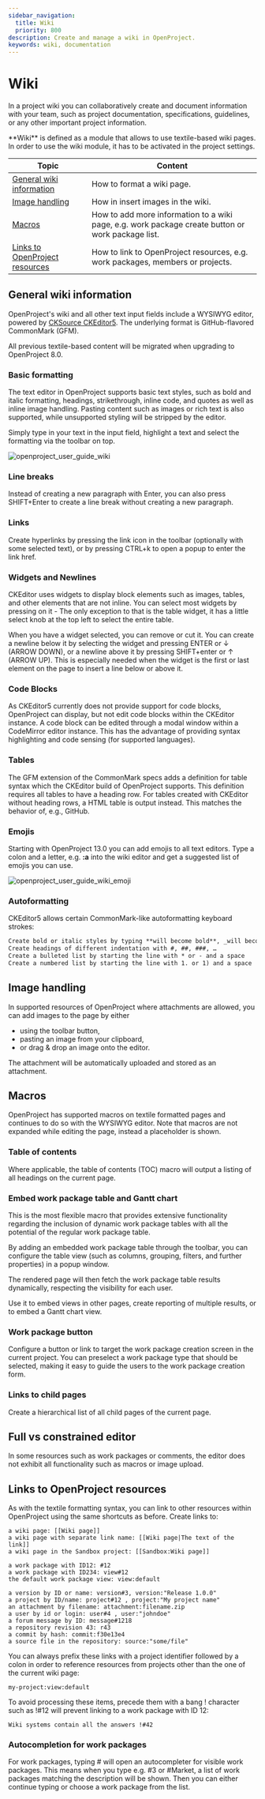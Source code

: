 ```yaml
---
sidebar_navigation:
  title: Wiki
  priority: 800
description: Create and manage a wiki in OpenProject.
keywords: wiki, documentation
---
```


# Wiki

In a project wiki you can collaboratively create and document information with your team, such as project documentation, specifications, guidelines, or any other important project information.

<div class="glossary">
**Wiki** is defined as a module that allows to use textile-based wiki pages. In order to use the wiki module, it has to be activated in the project settings.
</div>

| Topic                                                        | Content                                                      |
| ------------------------------------------------------------ | ------------------------------------------------------------ |
| [General wiki information](#general-wiki-information)        | How to format a wiki page.                                   |
| [Image handling](#image-handling)                            | How in insert images in the wiki.                            |
| [Macros](#macros)                                            | How to add more information to a wiki page, e.g. work package create button or work package list. |
| [Links to OpenProject resources](#links-to-openproject-resources) | How to link to OpenProject resources, e.g. work packages, members or projects. |

## General wiki information

OpenProject's wiki and all other text input fields include a WYSIWYG editor, powered by [CKSource CKEditor5](https://ckeditor.com/ckeditor-5/). The underlying format is GitHub-flavored CommonMark (GFM).

All previous textile-based content will be migrated when upgrading to OpenProject 8.0.

### Basic formatting

The text editor in OpenProject supports basic text styles, such as bold and italic formatting, headings, strikethrough, inline code, and quotes as well as inline image handling. Pasting content such as images or rich text is also supported, while unsupported styling will be stripped by the editor.

Simply type in your text in the input field, highlight a text and select the formatting via the toolbar on top.

![openproject_user_guide_wiki](openproject_user_guide_wiki.png)

### Line breaks

Instead of creating a new paragraph with Enter, you can also press SHIFT+Enter to create a line break without creating a new paragraph.

### Links

Create hyperlinks by pressing the link icon in the toolbar (optionally with some selected text), or by pressing CTRL+k to open a popup to enter the link href.

### Widgets and Newlines

CKEditor uses widgets to display block elements such as images, tables, and other elements that are not inline. You can select most widgets by pressing on it - The only exception to that is the table widget, it has a little select knob at the top left to select the entire table.

When you have a widget selected, you can remove or cut it. You can create a newline below it by selecting the widget and pressing ENTER or ↓ (ARROW DOWN), or a newline above it by pressing SHIFT+enter or ↑ (ARROW UP). This is especially needed when the widget is the first or last element on the page to insert a line below or above it.

### Code Blocks

As CKEditor5 currently does not provide support for code blocks, OpenProject can display, but not edit code blocks within the CKEditor instance. A code block can be edited through a modal window within a CodeMirror editor instance. This has the advantage of providing syntax highlighting and code sensing (for supported languages).

### Tables

The GFM extension of the CommonMark specs adds a definition for table syntax which the CKEditor build of OpenProject supports. This definition requires all tables to have a heading row. For tables created with CKEditor without heading rows, a HTML table is output instead. This matches the behavior of, e.g., GitHub.

### Emojis
Starting with OpenProject 13.0 you can add emojis to all text editors. Type a colon and a letter, e.g. **:a** into the wiki editor and get a suggested list of emojis you can use.

![openproject_user_guide_wiki_emoji](openproject_user_guide_wiki_emoji.png)


### Autoformatting

CKEditor5 allows certain CommonMark-like autoformatting keyboard strokes:

```markdown
Create bold or italic styles by typing **will become bold**, _will become italic_,
Create headings of different indentation with #, ##, ###, …
Create a bulleted list by starting the line with * or - and a space
Create a numbered list by starting the line with 1. or 1) and a space
```

## Image handling

In supported resources of OpenProject where attachments are allowed, you can add images to the page by either

- using the toolbar button,
- pasting an image from your clipboard,
- or drag & drop an image onto the editor.

The attachment will be automatically uploaded and stored as an attachment.

## Macros

OpenProject has supported macros on textile formatted pages and continues to do so with the WYSIWYG editor. Note that macros are not expanded while editing the page, instead a placeholder is shown.

### Table of contents

Where applicable, the table of contents (TOC) macro will output a listing of all headings on the current page.

### Embed work package table and Gantt chart

This is the most flexible macro that provides extensive functionality regarding the inclusion of dynamic work package tables with all the potential of the regular work package table.

By adding an embedded work package table through the toolbar, you can configure the table view (such as columns, grouping, filters, and further properties) in a popup window.

The rendered page will then fetch the work package table results dynamically, respecting the visibility for each user.

Use it to embed views in other pages, create reporting of multiple results, or to embed a Gantt chart view.

### Work package button

Configure a button or link to target the work package creation screen in the current project. You can preselect a work package type that should be selected, making it easy to guide the users to the work package creation form.

### Links to child pages

Create a hierarchical list of all child pages of the current page.

## Full vs constrained editor

In some resources such as work packages or comments, the editor does not exhibit all functionality such as macros or image upload.

## Links to OpenProject resources

As with the textile formatting syntax, you can link to other resources within OpenProject using the same shortcuts as before. Create links to:

```wiki
a wiki page: [[Wiki page]]
a wiki page with separate link name: [[Wiki page|The text of the link]]
a wiki page in the Sandbox project: [[Sandbox:Wiki page]]

a work package with ID12: #12
a work package with ID234: view#12
the default work package view: view:default

a version by ID or name: version#3, version:"Release 1.0.0"
a project by ID/name: project#12 , project:"My project name"
an attachment by filename: attachment:filename.zip
a user by id or login: user#4 , user:"johndoe"
a forum message by ID: message#1218
a repository revision 43: r43
a commit by hash: commit:f30e13e4
a source file in the repository: source:"some/file"
```

You can always prefix these links with a project identifier followed by a colon in order to reference resources from projects other than the one of the current wiki page:

```text
my-project:view:default
```

To avoid processing these items, precede them with a bang ! character such as !#12 will prevent linking to a work package with ID 12:

```text
Wiki systems contain all the answers !#42
```

### Autocompletion for work packages

For work packages, typing # will open an autocompleter for visible work packages. This means when you type e.g. #3 or #Market, a list of work packages matching the description will be shown. Then you can either continue typing or choose a work package from the list.
